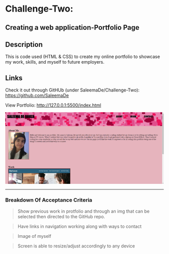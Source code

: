 # Challenge-Two: 
## Creating a web application-Portfolio Page

## Description

This is code used (HTML & CSS) to create my online portfolio to showcase my work, skills, and myself to future employers.

## Links

Check it out through GitHUb (under SaleemaDe/Challenge-Two): https://github.com/SaleemaDe

View Portfolio: http://127.0.0.1:5500/index.html

![portfolio-site-screenshot](image-1.png) 

-------------------------------------------------------------------------
### Breakdown Of Acceptance Criteria

> Show previous work in protfolio and through an img that can be selected then directed to the GitHub repo. 

> Have links in navigation working along with ways to contact

> Image of myself

> Screen is able to resize/adjust accordingly to any device

